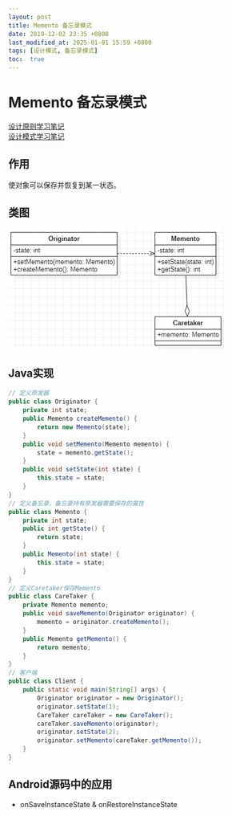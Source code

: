 ```yaml
---
layout: post
title: Memento 备忘录模式
date: 2019-12-02 23:35 +0800
last_modified_at: 2025-01-01 15:59 +0800
tags: [设计模式, 备忘录模式]
toc:  true
---
```


# Memento 备忘录模式

[设计原则学习笔记](https://www.jianshu.com/p/f7f79adad32b)  
[设计模式学习笔记](https://www.jianshu.com/p/08bf9381697c)  
## 作用
使对象可以保存并恢复到某一状态。
## 类图
![备忘录模式类图](https://github.com/Charles199310/Charles199310.github.io/blob/main/assets/images/memento_01.PNG?raw=true)
## Java实现
```Java
// 定义原发器
public class Originator {
    private int state;
    public Memento createMemento() {
        return new Memento(state);
    }
    public void setMemento(Memento memento) {
        state = memento.getState();
    }
    public void setState(int state) {
        this.state = state;
    }
}
// 定义备忘录，备忘录持有原发器需要保存的属性
public class Memento {
    private int state;
    public int getState() {
        return state;
    }
    public Memento(int state) {
        this.state = state;
    }
}
// 定义Caretaker保存Memento
public class CareTaker {
    private Memento memento;
    public void saveMemento(Originator originator) {
        memento = originator.createMemento();
    }
    public Memento getMemento() {
        return memento;
    }
}
// 客户端
public class Client {
    public static void main(String[] args) {
        Originator originator = new Originator();
        originator.setState(1);
        CareTaker careTaker = new CareTaker();
        careTaker.saveMemento(originator);
        originator.setState(2);
        originator.setMemento(careTaker.getMemento());
    }
}
```
## Android源码中的应用
* onSaveInstanceState & onRestoreInstanceState
